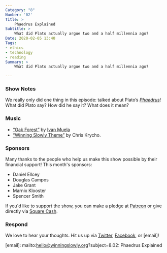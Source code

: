 ```yaml
---
Category: "8"
Number: '02'
Title: >
    Phaedrus Explained
Subtitle: >
    What did Plato actually argue two and a half millennia ago?
Date: 2020-02-05 13:40
Tags:
- ethics
- technology
- reading
Summary: >
    What did Plato actually argue two and a half millennia ago?

---
```


### Show Notes

We really only did one thing in this episode: talked about Plato’s [<cite>Phaedrus</cite>][Phaedrus]! What did Plato say? How did he say it? What does it mean?

[Phaedrus]: https://www.alibris.com/booksearch?keyword=phaedrus
[ee]: https://en.wikipedia.org/wiki/Elizabeth_Eisenstein

### Music

* [“Oak Forest”](https://soundcloud.com/ivanmuela/oak-forest) by [Ivan Muela](https://soundcloud.com/ivanmuela)
* [“Winning Slowly Theme”](https://soundcloud.com/chriskrycho/winning-slowly) by Chris Krycho.

### Sponsors

Many thanks to the people who help us make this show possible by their financial support! This month's sponsors:

* Daniel Ellcey
* Douglas Campos
* Jake Grant
* Marnix Klooster
* Spencer Smith

If you'd like to support the show, you can make a pledge at <a href='https://www.patreon.com/winningslowly' rel='payment'>Patreon</a> or give directly via [Square Cash](https://cash.me/$winningslowly).

### Respond

We love to hear your thoughts. Hit us up via [Twitter](https://www.twitter.com/winningslowly), [Facebook](https://www.facebook.com/winningslowlypodcast), or [email]!

[email]: mailto:hello@winningslowly.org?subject=8.02: Phaedrus Explained
